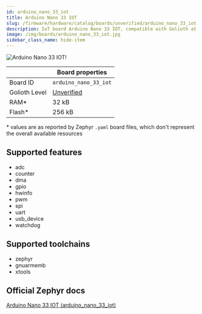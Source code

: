 ```yaml
---
id: arduino_nano_33_iot
title: Arduino Nano 33 IOT
slug: /firmware/hardware/catalog/boards/unverified/arduino_nano_33_iot
description: IoT board Arduino Nano 33 IOT, compatible with Golioth at unverified level.
image: /img/boards/arduino_nano_33_iot.jpg
sidebar_class_name: hide-item
---
```


[//]: # (This is an auto-generated file, do not edit! Changes to it will be lost upon re-generation)

![Arduino Nano 33 IOT!](/img/boards/arduino_nano_33_iot.jpg "Arduino Nano 33 IOT")

|                | Board properties     |
| -------------  | -------------------- |
| Board ID       | `arduino_nano_33_iot` |
| Golioth Level  | [Unverified](/firmware/hardware#unverified-boards) |
| RAM*           | 32 kB |
| Flash*         | 256 kB |

\* values are as reported by Zephyr `.yaml` board files, which don't represent the overall available resources



## Supported features

* adc
* counter
* dma
* gpio
* hwinfo
* pwm
* spi
* uart
* usb_device
* watchdog

## Supported toolchains

* zephyr
* gnuarmemb
* xtools

## Official Zephyr docs

[Arduino Nano 33 IOT (arduino_nano_33_iot)](https://docs.zephyrproject.org/latest/boards/arduino/nano_33_iot/doc/index.html)
